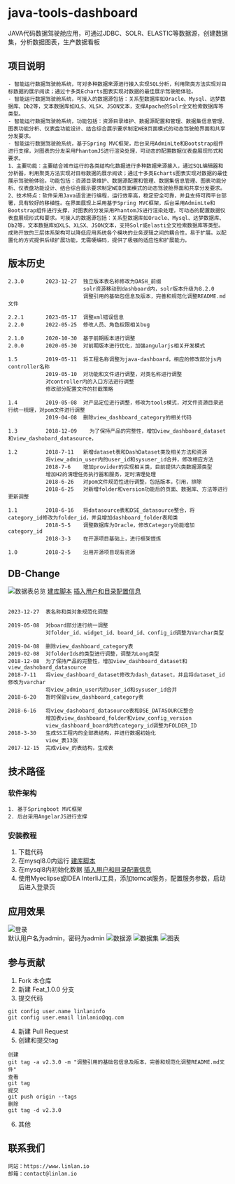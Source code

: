 # java-tools-dashboard
JAVA代码数据驾驶舱应用，可通过JDBC、SOLR、ELASTIC等数据源，创建数据集，分析数据图表，生产数据看板

## 项目说明
```
- 智能运行数据驾驶舱系统，可对多种数据来源进行接入实现SQL分析，利用聚类方法实现对目标数据的展示阅读；通过十多类Echarts图表实现对数据的最佳展示驾驶舱体验。
- 智能运行数据驾驶舱系统，可接入的数据源包括：关系型数据库如Oracle、Mysql、达梦数据库、Db2等，文本数据库如XLS、XLSX、JSON文本，支撑Apache的Solr全文检索数据库等类型。
- 智能运行数据驾驶舱系统，功能包括：资源目录维护、数据源配置和管理、数据集信息管理、图表功能分析、仪表盘功能设计、结合综合展示要求制定WEB页面模式的动态驾驶舱界面和共享分发要求。
- 智能运行数据驾驶舱系统，基于Spring MVC框架，后台采用AdminLte和Bootstrap组件进行支撑，对图表的分发采用PhantomJS进行渲染处理，可动态的配置数据仪表盘展现形式和要求。
1、主要功能：主要结合城市运行的各类结构化数据进行多种数据来源接入，通过SQL编辑器和分析器，利用聚类方法实现对目标数据的展示阅读；通过十多类Echarts图表实现对数据的最佳展示驾驶舱体验。功能包括：资源目录维护、数据源配置和管理、数据集信息管理、图表功能分析、仪表盘功能设计、结合综合展示要求制定WEB页面模式的动态驾驶舱界面和共享分发要求。
2、技术特点：软件采用Java语言进行编程，运行效率高，稳定安全可靠，并且支持可跨平台部署，具有较好的移植性。在界面展现上采用基于Spring MVC框架，后台采用AdminLte和Bootstrap组件进行支撑，对图表的分发采用PhantomJS进行渲染处理，可动态的配置数据仪表盘展现形式和要求。可接入的数据源包括：关系型数据库如Oracle、Mysql、达梦数据库、Db2等，文本数据库如XLS、XLSX、JSON文本，支持Solr或elasti全文检索数据库等类型。成熟开放的三层体系架构可以降低应用系统各个模块的业务逻辑之间的耦合性，易于扩展。以配置化的方式提供后续扩展功能，无需硬编码，提供了极强的适应性和扩展能力。
```

## 版本历史

```
2.3.0       2023-12-27  独立版本表名称修改为DASH_前缀
                        solr资源移动到dashboard内，solr版本升级为8.2.0
                        调整引用的基础包信息及版本，完善和规范化调整README.md文件
                        
2.2.1       2023-05-17  调整xml错误信息
2.2.0       2022-05-25  修改人员、角色权限相关bug

2.1.0       2020-10-30  基于前期版本进行调整
2.0.0       2020-05-30  对前期版本进行优化，加强angularjs相关开发模式

1.5         2019-05-11  将工程名称调整为java-dashboard，相应的修改部分js内controller名称
            2019-05-10  对功能和文件进行调整，对类名称进行调整
            对controller内的入口方法进行调整
            修改部分配置文件的拦截策略

1.4         2019-05-08  对产品定位进行调整，修改为tools模式，对文件资源目录进行统一梳理，对pom文件进行调整
            2019-04-08  删除view_dashboard_category的相关代码

1.3         2018-12-09    为了保持产品的完整性，增加view_dashboard_dataset和view_dashobard_datasource，

1.2         2018-7-11   新增dataset表和DashDataset类及相关方法和资源
            将view_admin_user内的user_id和sysuser_id合并，修改相应方法
            2018-7-6    增加provider的实现相关类，目前提供六类数据源类型
            增加H2的清理任务执行器和服务，定时清理处理
            2018-6-26   对pom文件规范性进行调整，包括版本，引用，排除
            2018-6-25   对新增folder和version功能后的页面、数据库、方法等进行更新调整

1.1         2018-6-16   将datasource表和DSE_datasource整合，将category_id修改为folder_id，并且增加dashboard_folder表和类
            2018-5-5    调整数据库为Oracle，修改Category功能增加category_id
            2018-3-3    在开源项目基础上，进行框架提炼

1.0         2018-2-5    沿用开源项目现有资源

```

## DB-Change
![数据表总览](./.img/db_view.png "数据表总览")
[建库脚本](./config/create_db.sql)
[插入用户和目录配置信息](./config/initial.sql)
```

2023-12-27  表名称和类对象规范化调整

2019-05-08  对board部分进行统一调整
            对folder_id、widget_id、board_id、config_id调整为Varchar类型
            
2019-04-08  删除view_dashboard_category表
2019-02-08  对folderIds的类型进行调整，调整为Long类型
2018-12-08  为了保持产品的完整性，增加view_dashboard_dataset和view_dashobard_datasource
2018-7-11   将view_dashboard_dataset修改为dash_dataset，并且将dataset_id修改为varchar
            将view_admin_user内的user_id和sysuser_id合并
2018-6-20   暂时保留view_dashboard_category表

2018-6-16   将view_dashobard_datasource表和DSE_DATASOURCE整合
            增加表view_dashboard_folder和view_config_version
            view_dashboard_board内的category_id调整为FOLDER_ID
2018-3-30   生成SS工程内的全部表结构，并进行数据初始化
            view_表13张
2017-12-15  完成view_的表结构，生成表
```

## 技术路径
### 软件架构
```
1. 基于Springboot MVC框架
2. 后台采用AngelarJS进行支撑
```

### 安装教程
1. 下载代码
2. 在mysql8.0内运行 [建库脚本](./config/create_db.sql)
3. 在mysql8内初始化数据 [插入用户和目录配置信息](./config/initial.sql)
4. 使用Myeclipse或IDEA InterliJ工具，添加tomcat服务，配置服务参数，启动后进入登录页

## 应用效果
![登录](./.img/login.png "登录")</br>默认用户名为admin，密码为admin
![数据源](./.img/config-datasource.png "数据源")
![数据集](./.img/config-dataset.png "数据集")
![图表](./.img/config-widget.png "图表")

## 参与贡献
1.  Fork 本仓库
2.  新建 Feat_1.0.0 分支
3.  提交代码
```
git config user.name linlaninfo
git config user.email linlanio@qq.com
```
4. 新建 Pull Request
5. 创建和提交tag
```
创建
git tag -a v2.3.0 -m "调整引用的基础包信息及版本，完善和规范化调整README.md文件"
查看
git tag
提交
git push origin --tags
删除
git tag -d v2.3.0
```
6. 其他

## 联系我们
```
网站：https://www.linlan.io
邮箱：contact@linlan.io
```
